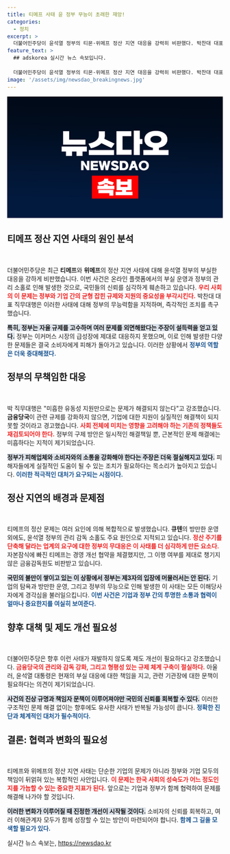 ```yaml
---
title: 티메프 사태 윤 정부 무능이 초래한 재앙!
categories:
  - 정치
excerpt: >
  더불어민주당이 윤석열 정부의 티몬·위메프 정산 지연 대응을 강력히 비판했다. 박찬대 대표 직무대행은 정부의 무능과 방만한 관리가 이번 사태의 주 이유라며 책임 있는 조치를 요구했다.
feature_text: >
  ## adskorea 실시간 뉴스 속보입니다.

  더불어민주당이 윤석열 정부의 티몬·위메프 정산 지연 대응을 강력히 비판했다. 박찬대 대표 직무대행은 정부의 무능과 방만한 관리가 이번 사태의 주 이유라며 책임 있는 조치를 요구했다.
image: '/assets/img/newsdao_breakingnews.jpg'
---
```


<p><img src="/assets/img/newsdao_breakingnews.jpg" alt="adskorea 속보" /></p>

<h2 data-ke-size="size26">티메프 정산 지연 사태의 원인 분석</h2>

<p data-ke-size="size16">&nbsp;</p>

<p>더불어민주당은 최근 <b>티메프</b>와 <b>위메프</b>의 정산 지연 사태에 대해 윤석열 정부의 부실한 대응을 강하게 비판했습니다. 이번 사건은 온라인 플랫폼에서의 부실 운영과 정부의 관리 소홀로 인해 발생한 것으로, 국민들의 신뢰를 심각하게 훼손하고 있습니다. <b><span style="color: #ee2323;">우리 사회의 이 문제는 정부와 기업 간의 균형 잡힌 규제와 지원의 중요성을 부각시킨다.</span></b> 박찬대 대표 직무대행은 이러한 사태에 대해 정부의 무능력함을 지적하며, 즉각적인 조치를 촉구했습니다.</p>

<p><b><span style="background-color: #21538527;">특히, 정부는 자율 규제를 고수하며 여러 문제를 외면해왔다는 주장이 설득력을 얻고 있다.</span></b> 정부는 이커머스 시장의 급성장에 제대로 대응하지 못했으며, 이로 인해 발생한 다양한 문제들은 결국 소비자에게 피해가 돌아가고 있습니다. 이러한 상황에서 <b><span style="color: #1a5490;">정부의 역할은 더욱 중대해졌다.</span></b></p>

<h2 data-ke-size="size26">정부의 무책임한 대응</h2>

<p data-ke-size="size16">&nbsp;</p>

<p>박 직무대행은 "미흡한 유동성 지원만으로는 문제가 해결되지 않는다"고 강조했습니다. <b>금융당국</b>이 관련 규제를 강화하지 않으면, 기업에 대한 지원이 실질적인 해결책이 되지 못할 것이라고 경고했습니다. <b><span style="color: #ee2323;">사회 전체에 미치는 영향을 고려해야 하는 기존의 정책들도 재검토되어야 한다.</span></b> 정부의 구제 방안은 일시적인 해결책일 뿐, 근본적인 문제 해결에는 미흡하다는 지적이 제기되었습니다.</p>

<p><b><span style="background-color: #21538527;">정부가 피해업체와 소비자와의 소통을 강화해야 한다는 주장은 더욱 절실해지고 있다.</span></b> 피해자들에게 실질적인 도움이 될 수 있는 조치가 필요하다는 목소리가 높아지고 있습니다. <b><span style="color: #1a5490;">이러한 적극적인 대처가 요구되는 시점이다.</span></b></p>

<h2 data-ke-size="size26">정산 지연의 배경과 문제점</h2>

<p data-ke-size="size16">&nbsp;</p>

<p>티메프의 정산 문제는 여러 요인에 의해 복합적으로 발생했습니다. <b>큐텐</b>의 방만한 운영 외에도, 윤석열 정부의 관리 감독 소홀도 주요 원인으로 지적되고 있습니다. <b><span style="color: #ee2323;">정산 주기를 단축해 달라는 업계의 요구에 대한 정부의 무대응은 이 사태를 더 심각하게 만든 요소다.</span></b> 자본잠식에 빠진 티메프는 경영 개선 협약을 체결했지만, 그 이행 여부를 제대로 챙기지 않은 금융감독원도 비판받고 있습니다.</p>

<p><b><span style="background-color: #21538527;">국민의 불만이 쌓이고 있는 이 상황에서 정부는 제3자의 입장에 머물러서는 안 된다.</span></b> 기업의 탐욕과 방만한 운영, 그리고 정부의 무능으로 인해 발생한 이 사태는 모든 이해당사자에게 경각심을 불러일으킵니다. <b><span style="color: #1a5490;">이번 사건은 기업과 정부 간의 투명한 소통과 협력이 얼마나 중요한지를 여실히 보여준다.</span></b></p>

<h2 data-ke-size="size26">향후 대책 및 제도 개선 필요성</h2>

<p data-ke-size="size16">&nbsp;</p>

<p>더불어민주당은 향후 이런 사태가 재발하지 않도록 제도 개선이 필요하다고 강조했습니다. <b><span style="color: #ee2323;">금융당국의 관리와 감독 강화, 그리고 형평성 있는 규제 체계 구축이 절실하다.</span></b> 아울러, 윤석열 대통령은 현재의 부실 대응에 대한 책임을 지고, 관련 기관장에 대한 문책이 필요하다는 의견이 제기되었습니다. </p>

<p><b><span style="background-color: #21538527;">사건의 진상 규명과 책임자 문책이 이루어져야만 국민의 신뢰를 회복할 수 있다.</span></b> 이러한 구조적인 문제 해결 없이는 향후에도 유사한 사태가 반복될 가능성이 큽니다. <b><span style="color: #1a5490;">정확한 진단과 체계적인 대처가 필수적이다.</span></b></p>

<h2 data-ke-size="size26">결론: 협력과 변화의 필요성</h2>

<p data-ke-size="size16">&nbsp;</p>

<p>티메프와 위메프의 정산 지연 사태는 단순한 기업의 문제가 아니라 정부와 기업 모두의 책임이 뒤얽혀 있는 복합적인 사안입니다. <b><span style="color: #ee2323;">이 문제는 한국 사회의 성숙도가 어느 정도인지를 가늠할 수 있는 중요한 지표가 된다.</span></b> 앞으로는 기업과 정부가 함께 협력하여 문제를 해결해 나가야 할 것입니다.</p>

<p><b><span style="background-color: #21538527;">이러한 변화가 이루어질 때 진정한 개선이 시작될 것이다.</span></b> 소비자의 신뢰를 회복하고, 여러 이해관계자 모두가 함께 성장할 수 있는 방안이 마련되어야 합니다. <b><span style="color: #1a5490;">함께 그 길을 모색할 필요가 있다.</span></b></p>
실시간 뉴스 속보는, <a href="https://newsdao.kr" rel="dofollow">https://newsdao.kr</a>


